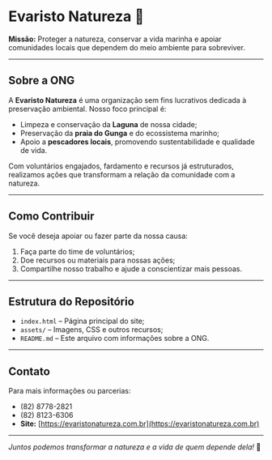 # Evaristo Natureza 🌿

**Missão:** Proteger a natureza, conservar a vida marinha e apoiar comunidades locais que dependem do meio ambiente para sobreviver.

---

## Sobre a ONG

A **Evaristo Natureza** é uma organização sem fins lucrativos dedicada à preservação ambiental. Nosso foco principal é:

- Limpeza e conservação da **Laguna** de nossa cidade;
- Preservação da **praia do Gunga** e do ecossistema marinho;
- Apoio a **pescadores locais**, promovendo sustentabilidade e qualidade de vida.

Com voluntários engajados, fardamento e recursos já estruturados, realizamos ações que transformam a relação da comunidade com a natureza.

---

## Como Contribuir

Se você deseja apoiar ou fazer parte da nossa causa:

1. Faça parte do time de voluntários;
2. Doe recursos ou materiais para nossas ações;
3. Compartilhe nosso trabalho e ajude a conscientizar mais pessoas.

---

## Estrutura do Repositório

- `index.html` – Página principal do site;
- `assets/` – Imagens, CSS e outros recursos;
- `README.md` – Este arquivo com informações sobre a ONG.

---

## Contato

Para mais informações ou parcerias:  
- (82) 8778-2821
- (82) 8123-6306
- **Site:** [https://evaristonatureza.com.br](https://evaristonatureza.com.br)

---

*Juntos podemos transformar a natureza e a vida de quem depende dela!* 🌱
